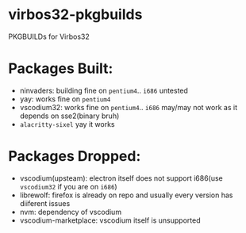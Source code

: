 # virbos32-pkgbuilds
PKGBUILDs for Virbos32

# Packages Built:
- ninvaders: building fine on `pentium4`.. `i686` untested
- yay: works fine on `pentium4`
- vscodium32: works fine on `pentium4`.. `i686` may/may not work as it depends on sse2(binary bruh)
- `alacritty-sixel` yay it works

# Packages Dropped:

- vscodium(upsteam): electron itself does not support i686(use `vscodium32` if you are on `i686`)
- librewolf: firefox is already on repo and usually every version has diiferent issues
- nvm: dependency of vscodium
- vscodium-marketplace: vscodium itself is unsupported
